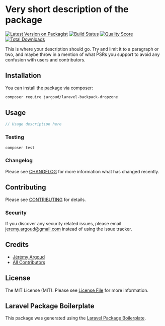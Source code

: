 # Very short description of the package

[![Latest Version on Packagist](https://img.shields.io/packagist/v/jargoud/laravel-backpack-dropzone.svg?style=flat-square)](https://packagist.org/packages/jargoud/laravel-backpack-dropzone)
[![Build Status](https://img.shields.io/travis/jargoud/laravel-backpack-dropzone/master.svg?style=flat-square)](https://travis-ci.org/jargoud/laravel-backpack-dropzone)
[![Quality Score](https://img.shields.io/scrutinizer/g/jargoud/laravel-backpack-dropzone.svg?style=flat-square)](https://scrutinizer-ci.com/g/jargoud/laravel-backpack-dropzone)
[![Total Downloads](https://img.shields.io/packagist/dt/jargoud/laravel-backpack-dropzone.svg?style=flat-square)](https://packagist.org/packages/jargoud/laravel-backpack-dropzone)

This is where your description should go. Try and limit it to a paragraph or two, and maybe throw in a mention of what PSRs you support to avoid any confusion with users and contributors.

## Installation

You can install the package via composer:

```bash
composer require jargoud/laravel-backpack-dropzone
```

## Usage

``` php
// Usage description here
```

### Testing

``` bash
composer test
```

### Changelog

Please see [CHANGELOG](CHANGELOG.md) for more information what has changed recently.

## Contributing

Please see [CONTRIBUTING](CONTRIBUTING.md) for details.

### Security

If you discover any security related issues, please email jeremy.argoud@gmail.com instead of using the issue tracker.

## Credits

- [Jérémy Argoud](https://github.com/jargoud)
- [All Contributors](../../contributors)

## License

The MIT License (MIT). Please see [License File](LICENSE.md) for more information.

## Laravel Package Boilerplate

This package was generated using the [Laravel Package Boilerplate](https://laravelpackageboilerplate.com).